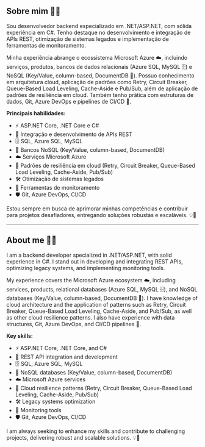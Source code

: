 ## Sobre mim 👨‍💻

Sou desenvolvedor backend especializado em .NET/ASP.NET, com sólida experiência em C#. Tenho destaque no desenvolvimento e integração de APIs REST, otimização de sistemas legados e implementação de ferramentas de monitoramento.

Minha experiência abrange o ecossistema Microsoft Azure ☁️, incluindo serviços, produtos, bancos de dados relacionais (Azure SQL, MySQL 🗄️) e NoSQL (Key/Value, column-based, DocumentDB 📂). Possuo conhecimento em arquitetura cloud, aplicação de padrões como Retry, Circuit Breaker, Queue-Based Load Leveling, Cache-Aside e Pub/Sub, além de aplicação de padrões de resiliência em cloud. Também tenho prática com estruturas de dados, Git, Azure DevOps e pipelines de CI/CD 🚀.

**Principais habilidades:**
- ⚡ ASP.NET Core, .NET Core e C#
- 🔗 Integração e desenvolvimento de APIs REST
- 🗄️ SQL, Azure SQL, MySQL
- 📂 Bancos NoSQL (Key/Value, column-based, DocumentDB)
- ☁️ Serviços Microsoft Azure
- 🔄 Padrões de resiliência em cloud (Retry, Circuit Breaker, Queue-Based Load Leveling, Cache-Aside, Pub/Sub)
- 🛠️ Otimização de sistemas legados
- 👀 Ferramentas de monitoramento
- 🛡️ Git, Azure DevOps, CI/CD

Estou sempre em busca de aprimorar minhas competências e contribuir para projetos desafiadores, entregando soluções robustas e escaláveis. 💡🚀

---

## About me 👨‍💻

I am a backend developer specialized in .NET/ASP.NET, with solid experience in C#. I stand out in developing and integrating REST APIs, optimizing legacy systems, and implementing monitoring tools.

My experience covers the Microsoft Azure ecosystem ☁️, including services, products, relational databases (Azure SQL, MySQL 🗄️), and NoSQL databases (Key/Value, column-based, DocumentDB 📂). I have knowledge of cloud architecture and the application of patterns such as Retry, Circuit Breaker, Queue-Based Load Leveling, Cache-Aside, and Pub/Sub, as well as other cloud resilience patterns. I also have experience with data structures, Git, Azure DevOps, and CI/CD pipelines 🚀.

**Key skills:**
- ⚡ ASP.NET Core, .NET Core, and C#
- 🔗 REST API integration and development
- 🗄️ SQL, Azure SQL, MySQL
- 📂 NoSQL databases (Key/Value, column-based, DocumentDB)
- ☁️ Microsoft Azure services
- 🔄 Cloud resilience patterns (Retry, Circuit Breaker, Queue-Based Load Leveling, Cache-Aside, Pub/Sub)
- 🛠️ Legacy systems optimization
- 👀 Monitoring tools
- 🛡️ Git, Azure DevOps, CI/CD

I am always seeking to enhance my skills and contribute to challenging projects, delivering robust and scalable solutions. 💡🚀
